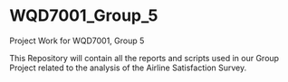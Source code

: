 # WQD7001_Group_5
Project Work for WQD7001, Group 5

This Repository will contain all the reports and scripts used in our Group Project related to the analysis of the Airline Satisfaction Survey.
